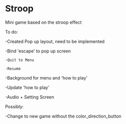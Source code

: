 # Stroop

Mini game based on the stroop effect

To do:

-Created Pop up layout, need to be implemented

-Bind 'escape' to pop up screen
	
  	-Quit to Menu
	
  	-Resume

-Background for menu and 'how to play'

-Update 'how to play'

-Audio + Setting Screen


Possibly:

-Change to new game without the color_direction_button